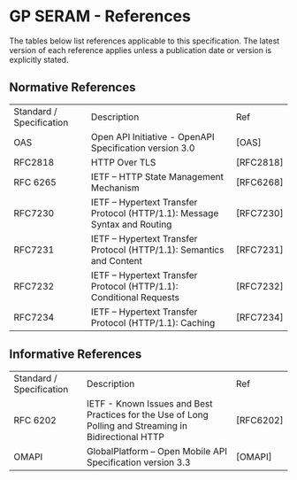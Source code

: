 GP SERAM - References
=====================

The tables below list references applicable to this specification. The
latest version of each reference applies unless a publication date or
version is explicitly stated.

Normative References
--------------------

|                          |                                                                           |             |
|--------------------------|---------------------------------------------------------------------------|-------------|
| Standard / Specification | Description                                                               | Ref         |
| OAS                      | Open API Initiative - OpenAPI Specification version 3.0                   | \[OAS\]     |
| RFC2818                  | HTTP Over TLS                                                             | \[RFC2818\] |
| RFC 6265                 | IETF – HTTP State Management Mechanism                                    | \[RFC6268\] |
| RFC7230                  | IETF – Hypertext Transfer Protocol (HTTP/1.1): Message Syntax and Routing | \[RFC7230\] |
| RFC7231                  | IETF – Hypertext Transfer Protocol (HTTP/1.1): Semantics and Content      | \[RFC7231\] |
| RFC7232                  | IETF – Hypertext Transfer Protocol (HTTP/1.1): Conditional Requests       | \[RFC7232\] |
| RFC7234                  | IETF – Hypertext Transfer Protocol (HTTP/1.1): Caching                    | \[RFC7234\] |

Informative References
----------------------

|                          |                                                                                                        |             |
|--------------------------|--------------------------------------------------------------------------------------------------------|-------------|
| Standard / Specification | Description                                                                                            | Ref         |
| RFC 6202                 | IETF - Known Issues and Best Practices for the Use of Long Polling and Streaming in Bidirectional HTTP | \[RFC6202\] |
| OMAPI                    | GlobalPlatform – Open Mobile API Specification version 3.3                                             | \[OMAPI\]   |

